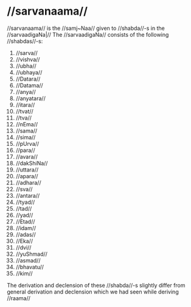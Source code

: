 # //sarvanaama//

//sarvanaama// is the //samj~Naa// given to //shabda//-s in the //sarvaadigaNa|// The //sarvaadigaNa// consists of the following //shabdas//-s:

1. //sarva//
2. //vishva//
3. //ubha//
4. //ubhaya//
5. //Datara//
6. //Datama//
7. //anya//
8. //anyatara//
9. //itara//
10. //tvat//
11. //tva//
12. //nEma//
13. //sama//
14. //sima//
15. //pUrva//
16. //para//
17. //avara//
18. //dakShiNa//
19. //uttara//
20. //apara//
21. //adhara//
22. //sva//
23. //antara//
24. //tyad//
25. //tad//
26. //yad//
27. //Etad//
28. //idam//
29. //adas//
30. //Eka//
31. //dvi//
32. //yuShmad//
33. //asmad//
34. //bhavatu//
35. //kim//

The derivation and declension of these //shabda//-s slightly differ from general derivation and declension which we had seen while deriving //raama//
<!--stackedit_data:
eyJoaXN0b3J5IjpbLTQ1NDgwNTk4NSwxMzIxMTI4MjcsNTI1OT
MzNDg1LDEyODIxMzg5NjEsMTM3Nzk1NTg1NywtMTQ4NTUwNjY5
MSw4OTQyMjM0MTUsOTAzODM2OTA0LC0xNjc5NzI0ODQwXX0=
-->
